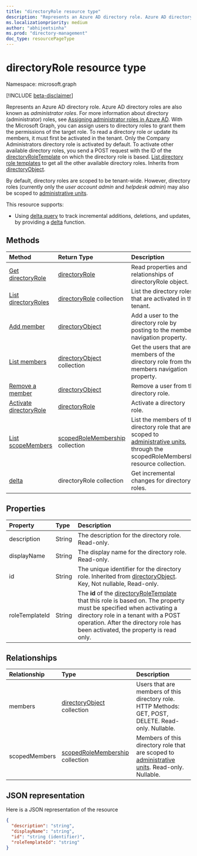 ```yaml
---
title: "directoryRole resource type"
description: "Represents an Azure AD directory role. Azure AD directory roles are also known as *administrator roles*."
ms.localizationpriority: medium
author: "abhijeetsinha"
ms.prod: "directory-management"
doc_type: resourcePageType
---
```


# directoryRole resource type

Namespace: microsoft.graph

[!INCLUDE [beta-disclaimer](../../includes/beta-disclaimer.md)]

Represents an Azure AD directory role. Azure AD directory roles are also known as *administrator roles*. For more information about directory (administrator) roles, see [Assigning administrator roles in Azure AD](/azure/active-directory/users-groups-roles/directory-assign-admin-roles). With the Microsoft Graph, you can assign users to directory roles to grant them the permissions of the target role. To read a directory role or update its members, it must first be activated in the tenant. Only the Company Administrators directory role is activated by default. To activate other available directory roles, you send a POST request with the ID of the [directoryRoleTemplate](directoryroletemplate.md) on which the directory role is based. [List directory role templates](../api/directoryroletemplate-list.md) to get all the other available directory roles. Inherits from [directoryObject](directoryobject.md).

By default, directory roles are scoped to be tenant-wide.  However, directory roles (currently only the *user account admin* and *helpdesk admin*) may also be scoped to [administrative units](administrativeunit.md).

This resource supports:

- Using [delta query](/graph/delta-query-overview) to track incremental additions, deletions, and updates, by providing a [delta](../api/directoryrole-delta.md) function.

## Methods

| Method       | Return Type  |Description|
|:---------------|:--------|:----------|
|[Get directoryRole](../api/directoryrole-get.md) | [directoryRole](directoryrole.md) |Read properties and relationships of directoryRole object.|
|[List directoryRoles](../api/directoryrole-list.md) | [directoryRole](directoryrole.md) collection | List the directory roles that are activated in the tenant. |
|[Add member](../api/directoryrole-post-members.md) |[directoryObject](directoryobject.md)| Add a user to the directory role by posting to the members navigation property.|
|[List members](../api/directoryrole-list-members.md) |[directoryObject](directoryobject.md) collection| Get the users that are members of the directory role from the members navigation property.|
|[Remove a member](../api/directoryrole-delete-member.md) |[directoryObject](directoryobject.md)| Remove a user from the directory role.|
|[Activate directoryRole](../api/directoryrole-post-directoryroles.md) |[directoryRole](directoryrole.md) | Activate a directory role.|
|[List scopeMembers](../api/directoryrole-list-scopedmembers.md) |[scopedRoleMembership](scopedrolemembership.md) collection| List the members of this directory role that are scoped to [administrative units](administrativeunit.md), through the scopedRoleMembership resource collection.|
|[delta](../api/directoryrole-delta.md)|directoryRole collection| Get incremental changes for directory roles. |

## Properties
| Property   | Type |Description|
|:---------------|:--------|:----------|
|description|String|The description for the directory role. Read-only. |
|displayName|String|The display name for the directory role. Read-only. |
|id|String|The unique identifier for the directory role. Inherited from [directoryObject](directoryobject.md). Key, Not nullable, Read-only.|
|roleTemplateId|String| The **id** of the [directoryRoleTemplate](directoryroletemplate.md) that this role is based on. The property must be specified when activating a directory role in a tenant with a POST operation. After the directory role has been activated, the property is read only. |

## Relationships
| Relationship | Type |Description|
|:---------------|:--------|:----------|
|members|[directoryObject](directoryobject.md) collection|Users that are members of this directory role. HTTP Methods: GET, POST, DELETE. Read-only. Nullable.|
|scopedMembers|[scopedRoleMembership](scopedrolemembership.md) collection| Members of this directory role that are scoped to [administrative units](administrativeunit.md). Read-only. Nullable.|

## JSON representation

Here is a JSON representation of the resource

<!-- {
  "blockType": "resource",
  "optionalProperties": [
    "memberOf",
    "members",
    "ownedObjects",
    "owners"
  ],
  "keyProperty": "id",
  "@odata.type": "microsoft.graph.directoryRole"
}-->

```json
{
  "description": "string",
  "displayName": "string",
  "id": "string (identifier)",
  "roleTemplateId": "string"
}

```

<!-- uuid: 8fcb5dbc-d5aa-4681-8e31-b001d5168d79
2015-10-25 14:57:30 UTC -->
<!--
{
  "type": "#page.annotation",
  "description": "directoryRole resource",
  "keywords": "",
  "section": "documentation",
  "tocPath": "",
  "suppressions": []
}
-->
